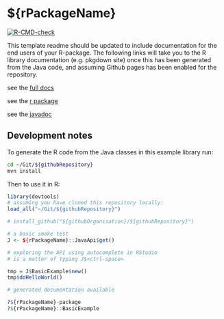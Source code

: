 # ${rPackageName}

[![R-CMD-check](https://github.com/${githubOrganisation}/${githubRepository}/workflows/R-CMD-check/badge.svg)](https://github.com/${githubOrganisation}/${githubRepository}/actions)

This template readme should be updated to include documentation for the end users of your R-package. The following links will take you to the R library documentation (e.g. pkgdown site) once this has been generated from the Java code, and assuming Github pages has been enabled for the repository.  

see the [full docs](https://${githubOrganisation}.github.io/${rPackageName})

see the [r package](https://${githubOrganisation}.github.io/${rPackageName}/docs/)

see the [javadoc](https://${githubOrganisation}.github.io/${rPackageName}/docs/javadoc/)

## Development notes

To generate the R code from the Java classes in this example library run: 

```BASH
cd ~/Git/${githubRepository}
mvn install
```
Then to use it in R:

```R
library(devtools)
# assuming you have cloned this repository locally:
load_all("~/Git/${githubRepository}")

# install_github("${githubOrganisation}/${githubRepository}")

# a basic smoke test
J <- ${rPackageName}::JavaApi$get()

# exploring the API using autocomplete in RStudio
# is a matter of typing J$<ctrl-space> 

tmp = J$BasicExample$new()
tmp$doHelloWorld()

# generated documentation available

?${rPackageName}-package
?${rPackageName}::BasicExample

```


